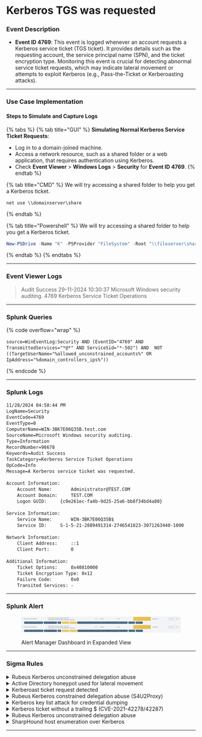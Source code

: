 # Kerberos TGS was requested

### Event Description

* **Event ID 4769**: This event is logged whenever an account requests a Kerberos service ticket (TGS ticket). It provides details such as the requesting account, the service principal name (SPN), and the ticket encryption type. Monitoring this event is crucial for detecting abnormal service ticket requests, which may indicate lateral movement or attempts to exploit Kerberos (e.g., Pass-the-Ticket or Kerberoasting attacks).

***

### Use Case Implementation

#### Steps to Simulate and Capture Logs

{% tabs %}
{% tab title="GUI" %}
**Simulating Normal Kerberos Service Ticket Requests**:

* Log in to a domain-joined machine.
* Access a network resource, such as a shared folder or a web application, that requires authentication using Kerberos.
* Check **Event Viewer** > **Windows Logs** > **Security** for **Event ID 4769**.
{% endtab %}

{% tab title="CMD" %}
We will try accessing a shared folder to help you get a Kerberos ticket.

```batch
net use \\domainserver\share
```
{% endtab %}

{% tab title="Powershell" %}
We will try accessing a shared folder to help you get a Kerberos ticket.

```powershell
New-PSDrive -Name "K" -PSProvider "FileSystem" -Root "\\fileserver\shared"
```
{% endtab %}
{% endtabs %}

***

### Event Viewer Logs

> Audit Success 29-11-2024 10:30:37 Microsoft Windows security auditing. 4769 Kerberos Service Ticket Operations

***

### Splunk Queries

{% code overflow="wrap" %}
```splunk-spl
source=WinEventLog:Security AND (EventID="4769" AND TransmittedServices="*@*" AND ServiceSid="*-502") AND  NOT ((TargetUserName="%allowed_unconstrained_accounts%" OR IpAddress="%domain_controllers_ips%"))
```
{% endcode %}

***

### Splunk Logs

```
11/28/2024 04:58:44 PM
LogName=Security
EventCode=4769
EventType=0
ComputerName=WIN-3BK7E06Q35B.test.com
SourceName=Microsoft Windows security auditing.
Type=Information
RecordNumber=96678
Keywords=Audit Success
TaskCategory=Kerberos Service Ticket Operations
OpCode=Info
Message=A Kerberos service ticket was requested.

Account Information:
	Account Name:		Administrator@TEST.COM
	Account Domain:		TEST.COM
	Logon GUID:		{c0e261ec-fa4b-9d25-25a6-bb8f34bd4a80}

Service Information:
	Service Name:		WIN-3BK7E06Q35B$
	Service ID:		S-1-5-21-2889491314-2746541823-3071263440-1000

Network Information:
	Client Address:		::1
	Client Port:		0

Additional Information:
	Ticket Options:		0x40810000
	Ticket Encryption Type:	0x12
	Failure Code:		0x0
	Transited Services:	-
```

***

### Splunk Alert

<figure><img src="../../.gitbook/assets/image (1) (1).png" alt=""><figcaption><p>Alert Manager Dashboard in Expanded View</p></figcaption></figure>

***

### Sigma Rules

<details>

<summary>Rubeus Kerberos unconstrained delegation abuse</summary>

```yaml
title: Rubeus Kerberos unconstrained delegation abuse
description: Detects scenarios where an attacker abuse Kerberos unconstrained delegation for domain persistence.
references:
- https://dirkjanm.io/krbrelayx-unconstrained-delegation-abuse-toolkit/
- https://www.harmj0y.net/blog/activedirectory/s4u2pwnage/
- https://shenaniganslabs.io/2019/01/28/Wagging-the-Dog.html
- https://www.ired.team/offensive-security-experiments/active-directory-kerberos-abuse/abusing-kerberos-constrained-delegation
- https://www.guidepointsecurity.com/delegating-like-a-boss-abusing-kerberos-delegation-in-active-directory/
- https://stealthbits.com/blog/what-is-kerberos-delegation-an-overview-of-kerberos-delegation/
- https://www.thehacker.recipes/ad/movement/kerberos/delegations#talk
tags:
- attack.credential_access
- attack.t1558
author: mdecrevoisier
status: experimental
logsource:
  product: windows
  service: security
detection:
  selection:
    EventID: 4769
    TransmittedServices|contains: '@'
    ServiceSid|endswith: '-502' # Krbtgt account SID
  filter:
    - TargetUserName: '%allowed_unconstrained_accounts%' # User accounts allowed to perform unconstrained delegation
    - IpAddress: '%domain_controllers_ips%'              # reduce amount of false positives
  condition: selection and not filter
falsepositives:
- Accounts with unconstrained delegation enabled
level: high
```

{% code overflow="wrap" %}
```splunk-spl
source=WinEventLog:Security AND (EventID="4769" AND TransmittedServices="*@*" AND ServiceSid="*-502") AND  NOT ((TargetUserName="%allowed_unconstrained_accounts%" OR IpAddress="%domain_controllers_ips%"))
```
{% endcode %}

</details>

<details>

<summary>Active Directory honeypot used for lateral movement</summary>

```yaml
title: Active Directory honeypot used for lateral movement
description: Detects scenarios where an attacker is using
requirements: ensure that those accounts are "attractive", documented, do not create any breach and cannot be used against your organization.
references:
- https://github.com/mdecrevoisier/EVTX-to-MITRE-Attack/tree/master/TA0007-Discovery/T1087-Account%20discovery
- http://www.labofapenetrationtester.com/2018/10/deploy-deception.html
- https://jblog.javelin-networks.com/blog/the-honeypot-buster/
tags:
- attack.lateral_movement
- attack.t1021
author: mdecrevoisier
status: experimental
logsource:
  product: windows
  service: security
detection:
  selection:
    EventID:
      - 4624
      - 4625
      - 4768
      - 4769
      - 4770
      - 4771
      - 5140
      - 5145
    TargetUserName: '%honeypot_account_list%'
  condition: selection
falsepositives:
- pentest
level: high
```

{% code overflow="wrap" %}
```splunk-spl
source=WinEventLog:Security AND ((EventID="4624" OR EventID="4625" OR EventID="4768" OR EventID="4769" OR EventID="4770" OR EventID="4771" OR EventID="5140" OR EventID="5145") AND TargetUserName="%honeypot_account_list%")
```
{% endcode %}

</details>

<details>

<summary>Kerberoast ticket request detected</summary>

```yaml
title: Kerberoast ticket request detected
name: kerberoast_ticket_request
description: Detects scenarios where an attacker requests a Kerberoast ticket with low encryption to perform offline brutforce and forge a new ticket to get access to the targeted resource.
references:
  - https://github.com/mdecrevoisier/EVTX-to-MITRE-Attack/tree/master/TA0006-Credential%20Access/T1558-Steal%20or%20Forge%20Kerberos%20Tickets
  - https://www.trustedsec.com/blog/the-art-of-bypassing-kerberoast-detections-with-orpheus/
  - https://blog.harmj0y.net/redteaming/kerberoasting-revisited/
  - https://blog.harmj0y.net/powershell/kerberoasting-without-mimikatz/
  - https://www.hackingarticles.in/as-rep-roasting/
  - https://adsecurity.org/?p=2293
  - https://adsecurity.org/?p=3458
  - https://blog.stealthbits.com/extracting-service-account-passwords-with-kerberoasting/
  - https://blogs.technet.microsoft.com/motiba/2018/02/23/detecting-kerberoasting-activity-using-azure-security-center/
  - https://github.com/nidem/kerberoast
  - https://github.com/skelsec/kerberoast
  - https://posts.specterops.io/capability-abstraction-fbeaeeb26384
  - https://www.trimarcsecurity.com/single-post/TrimarcResearch/Detecting-Kerberoasting-Activity
  - https://m365internals.com/2021/11/08/kerberoast-with-opsec/
  - https://redcanary.com/blog/marshmallows-and-kerberoasting/
  - https://www.semperis.com/blog/new-attack-paths-as-requested-sts/
  - https://www.trustedsec.com/blog/the-art-of-bypassing-kerberoast-detections-with-orpheus/
  - https://nored0x.github.io/red-teaming/Kerberos-Attacks-Kerbroasting/
tags:
  - attack.credential_access
  - attack.t1558.003
author: mdecrevoisier
status: experimental
logsource:
  product: windows
  service: security
detection:
  selection:
    EventID: 4769
    #TicketOptions: # depending on the source/tool, the options may change.
    #- 0x40810000
    #- 0x40800000
    #- 0x40810010
    #- 0x40800010
    TicketEncryptionType: 0x17 # RC4-HMAC
    Status: 0x0 # Success
  filter:
    - ServiceName|endswith: "$" # Exclude computer account services
    - ServiceSid: "S-1-5-21-*-0" # Exclude domain Service
    - ServiceSid|endswith: "-502" # Exclude Krbtgt service
    - TargetUserName|contains: "$@" # Exclude computer accounts requests
    - IpAddress:
        - "::1"
        - "127.0.0.1"
        - "%domain_controllers_ips%"
    #- ServiceName NOT IN TargetUserName (NOT SUPPORTED BY ALL SIEM)
  condition: selection and not filter
falsepositives:
  - Applications using RC4 encryption (SAP, Azure AD, legacy applications...)
level: high

---
title: Kerberoast ticket request detected Count
status: experimental
correlation:
  type: value_count
  rules:
    - kerberoast_ticket_request
  group-by:
    - ServiceName
  timespan: 30m
  condition:
    gte: 2
    field: IpAddress
level: high

```

{% code overflow="wrap" %}
```splunk-spl
source="WinEventLog:Security" EventCode=4769 TicketEncryptionType=23 Status=0 NOT (ServiceName="*$" OR ServiceSid="S-1-5-21-*-0" OR ServiceSid="*-502" OR TargetUserName="*$@*" OR IpAddress IN ("::1", "127.0.0.1", "%domain_controllers_ips%"))

| bin _time span=30m
| stats dc(IpAddress) as value_count by _time ServiceName

| search value_count >= 2
```
{% endcode %}

</details>

<details>

<summary>Rubeus Kerberos constrained delegation abuse (S4U2Proxy)</summary>

```yaml
title: Rubeus Kerberos constrained delegation abuse (S4U2Proxy)
description: Detects scenarios where an attacker abuse Kerberos constrained delegation in order to escalate privileges.
references:
- https://dirkjanm.io/krbrelayx-unconstrained-delegation-abuse-toolkit/
- https://www.harmj0y.net/blog/activedirectory/s4u2pwnage/
- https://shenaniganslabs.io/2019/01/28/Wagging-the-Dog.html
- https://www.ired.team/offensive-security-experiments/active-directory-kerberos-abuse/abusing-kerberos-constrained-delegation
- https://www.guidepointsecurity.com/delegating-like-a-boss-abusing-kerberos-delegation-in-active-directory/
- https://stealthbits.com/blog/what-is-kerberos-delegation-an-overview-of-kerberos-delegation/
- https://www.thehacker.recipes/ad/movement/kerberos/delegations#talk
tags:
- attack.credential_access
- attack.t1558
author: mdecrevoisier
status: experimental
logsource:
  product: windows
  service: security
detection:
  selection:
    EventID: 4769
    TransmittedServices|contains: '@'
  filter:
    - ServiceSid|endswith: '-502' # Krbtgt account SID is excluded as it may be related to "Unconstrained Domain Persistence" (see other rule)
    - TargetUserName: '%allowed_S4U2Proxy_accounts%' # User accounts allowed to perform constrained delegation
    - IpAddress: '%domain_controllers_ips%'          # reduce amount of false positives
  condition: selection and not filter
falsepositives:
- Accounts with constrained delegation enabled
level: high
```

{% code overflow="wrap" %}
```splunk-spl
source=WinEventLog:Security AND (EventID="4769" AND TransmittedServices="*@*") AND  NOT ((ServiceSid="*-502" OR TargetUserName="%allowed_S4U2Proxy_accounts%" OR IpAddress="%domain_controllers_ips%"))
```
{% endcode %}

</details>

<details>

<summary>Kerberos key list attack for credential dumping</summary>

```yaml
title: Kerberos key list attack for credential dumping
description: Detects scenarios where an attacker attempts to forge a special Kerberos service ticket in order to extract credentials from Read Only Domain Controllers (RODC).
references:
- https://www.secureauth.com/blog/the-kerberos-key-list-attack-the-return-of-the-read-only-domain-controllers/
- https://www.tarlogic.com/blog/how-to-attack-kerberos/
tags:
- attack.credential_access
- attack.t1003 # credential dumping
- attack.t1558 # forget ticket
author: mdecrevoisier
status: experimental
logsource:
  product: windows
  service: security
detection:
  selection:
    EventID: 4769
    Status: 0x0 # Success
    TicketOptions: '0x10000' # proxiable ticket
  filter:
    - IpAddress: '%domain_controllers_ips%'     # reduce amount of false positives
    - TargetUserName: '%account_allowed_proxy%' # accounts allowed to perform proxiable requests
  condition: selection and not filter
falsepositives:
- Applications or services performing delegation activities, ADFS servers
level: high
```

{% code overflow="wrap" %}
```splunk-spl
source=WinEventLog:Security AND (EventID="4769" AND Status="0" AND TicketOptions="0x10000") AND  NOT ((IpAddress="%domain_controllers_ips%" OR TargetUserName="%account_allowed_proxy%"))
```
{% endcode %}

</details>

<details>

<summary>Kerberos ticket without a trailing $ (CVE-2021-42278/42287)</summary>

```yaml
title: Kerberos ticket without a trailing $ (CVE-2021-42278/42287)
description: Detects scenarios where an attacker attempts to spoof the SAM account name of a a domain controller in order to impersonate it. Vulnerability comes from that computer accounts should have a trailing $ in their name (i.e. sAMAccountName attribute) but no validation process existed until the patch was released. During the offensive phase, attacker will create and rename the sAMAccountName of a computer account to look like the one of a domain controller.
references:
- https://github.com/mdecrevoisier/EVTX-to-MITRE-Attack/tree/master/TA0006-Credential%20Access/T1558-Steal%20or%20Forge%20Kerberos%20Tickets
- https://exploit.ph/cve-2021-42287-cve-2021-42278-weaponisation.html
- https://www.thehacker.recipes/ad/movement/kerberos/samaccountname-spoofing
- https://support.microsoft.com/en-us/topic/kb5008380-authentication-updates-cve-2021-42287-9dafac11-e0d0-4cb8-959a-143bd0201041
- https://github.com/WazeHell/sam-the-admin
- https://github.com/cube0x0/noPac
- https://github.com/ly4k/Pachine
- https://cloudbrothers.info/en/exploit-kerberos-samaccountname-spoofing/
tags:
- attack.credential_access
- attack.t1558 # forged ticket
- attack.privilege_escalation
- attack.t1068 # exploitation for privilege escalation
author: mdecrevoisier
status: experimental
logsource:
  product: windows
  service: security
detection:
  selection_tgt:
    EventID: 4768
    Status: 0x0 # Success
    ServiceSid|endswith: '-502' # Krbtgt account SID
    #TargetUserName.lower() == Computer.split(".")[0].lower() # normal behavior would be that TargetUsername and Computer are different (DC01$ and DC01.domain.lan). Having both matching is suspicious.

  selection_tgs:
    EventID: 4769
    Status: 0x0 # Success
    ServiceName|endswith: $
    #TargetUserName.split("@")[0].lower() == Computer.split(".")[0].lower() # normal behavior would be that TargetUsername and Computer are different (DC01$@domain.lan vs DC01.domain.lan). Having both matching is suspicious.

  selection_host:
    TargetUserName|contains: "$"

  condition: (selection_tgt or selection_tgs) and not selection_host
falsepositives:
- None
level: high

```

{% code overflow="wrap" %}
```splunk-spl
source=WinEventLog:Security AND ((EventID="4768" AND Status="0" AND ServiceSid="*-502") OR (EventID="4769" AND Status="0" AND ServiceName="*$")) AND  NOT (TargetUserName="*$*")
```
{% endcode %}

</details>

<details>

<summary>Rubeus Kerberos unconstrained delegation abuse</summary>

```yaml
title: Rubeus Kerberos unconstrained delegation abuse
description: Detects scenarios where an attacker abuse Kerberos unconstrained delegation for domain persistence.
references:
- https://dirkjanm.io/krbrelayx-unconstrained-delegation-abuse-toolkit/
- https://www.harmj0y.net/blog/activedirectory/s4u2pwnage/
- https://shenaniganslabs.io/2019/01/28/Wagging-the-Dog.html
- https://www.ired.team/offensive-security-experiments/active-directory-kerberos-abuse/abusing-kerberos-constrained-delegation
- https://www.guidepointsecurity.com/delegating-like-a-boss-abusing-kerberos-delegation-in-active-directory/
- https://stealthbits.com/blog/what-is-kerberos-delegation-an-overview-of-kerberos-delegation/
- https://www.thehacker.recipes/ad/movement/kerberos/delegations#talk
tags:
- attack.credential_access
- attack.t1558
author: mdecrevoisier
status: experimental
logsource:
  product: windows
  service: security
detection:
  selection:
    EventID: 4769
    TransmittedServices|contains: '@'
    ServiceSid|endswith: '-502' # Krbtgt account SID
  filter:
    - TargetUserName: '%allowed_unconstrained_accounts%' # User accounts allowed to perform unconstrained delegation
    - IpAddress: '%domain_controllers_ips%'              # reduce amount of false positives
  condition: selection and not filter
falsepositives:
- Accounts with unconstrained delegation enabled
level: high
```

{% code overflow="wrap" %}
```splunk-spl
source=WinEventLog:Security AND (EventID="4769" AND TransmittedServices="*@*" AND ServiceSid="*-502") AND  NOT ((TargetUserName="%allowed_unconstrained_accounts%" OR IpAddress="%domain_controllers_ips%"))
```
{% endcode %}

</details>

<details>

<summary>SharpHound host enumeration over Kerberos</summary>

```yaml
title: SharpHound host enumeration over Kerberos
name: sharphound_enumeration_kerberos
description: Detect if a source host is requesting multiple Kerberos Service tickets (TGS) for different assets in a short period of time.
references:
  - https://docs.microsoft.com/en-us/windows/security/threat-protection/auditing/event-4769
  - https://github.com/mdecrevoisier/EVTX-to-MITRE-Attack/tree/master/TA0007-Discovery/T1087-Account%20discovery
  - https://www.splunk.com/en_us/blog/security/sharing-is-not-caring-hunting-for-file-share-discovery.html
tags:
  - attack.discovery
  - attack.t1069.002
  - attack.t1087.002
author: mdecrevoisier
status: experimental
logsource:
  product: windows
  service: security
detection:
  selection:
    EventID: 4769
    ServiceName|endswith: "$"
    Status: 0x0
  filter:
    - IpAddress:
        - "::1"
        - "%domain_controllers_ip%"
    - TargetUserName|contains: "$@" # excludes computer accounts
  condition: selection and not filter
  timeframe: 5m
falsepositives:
  - Administrator activity, backup software
level: medium

---
title: SharpHound host enumeration over Kerberos Count
status: experimental
correlation:
  type: value_count
  rules:
    - sharphound_enumeration_kerberos
  group-by:
    - ServiceName
  timespan: 15m
  condition:
    gte: 20
    field: IpAddress
level: high

```

{% code overflow="wrap" %}
```splunk-spl
source="WinEventLog:Security" EventCode=4769 ServiceName="*$" Status=0 NOT (IpAddress IN ("::1", "%domain_controllers_ip%") OR TargetUserName="*$@*")

| bin _time span=5m
| stats dc(IpAddress) as value_count by _time ServiceName

| search value_count >= 20
```
{% endcode %}

</details>

***
